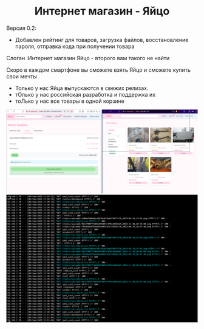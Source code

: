 <div align="center">
  <h1>  Интернет магазин - Яйцо </h1>
</div>

Версия 0.2:
 - Добавлен рейтинг для товаров, загрузка файлов, восстановление пароля, отправка кода при получении товара
   

Слоган :Интернет магазин Яйцо - второго вам такого не найти

Скоро в каждом смартфоне вы сможете взять Яйцо и сможете купить свои мечты
 - Только у нас Яйца выпускаются в свежих релизах.
 - тОлько у нас российская разработка  и поддержка их
 - тоЛько  у нас все товары в одной корзине

<img src="https://github.com/oditynet/egg/blob/main/pic1.png" title="example" width="800" />
<img src="https://github.com/oditynet/egg/blob/main/pic2.png" title="example" width="800" />
